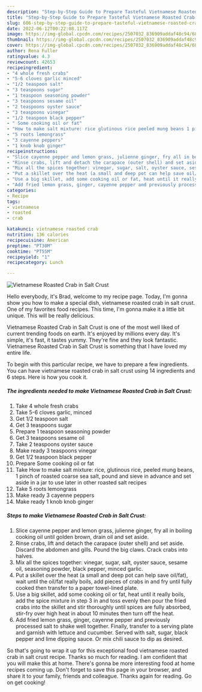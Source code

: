 ```yaml
---
description: "Step-by-Step Guide to Prepare Tasteful Vietnamese Roasted Crab in Salt Crust"
title: "Step-by-Step Guide to Prepare Tasteful Vietnamese Roasted Crab in Salt Crust"
slug: 606-step-by-step-guide-to-prepare-tasteful-vietnamese-roasted-crab-in-salt-crust
date: 2022-06-12T00:22:08.117Z
image: https://img-global.cpcdn.com/recipes/2507032_836909addaf48c94/680x482cq70/vietnamese-roasted-crab-in-salt-crust-recipe-main-photo.jpg
thumbnail: https://img-global.cpcdn.com/recipes/2507032_836909addaf48c94/680x482cq70/vietnamese-roasted-crab-in-salt-crust-recipe-main-photo.jpg
cover: https://img-global.cpcdn.com/recipes/2507032_836909addaf48c94/680x482cq70/vietnamese-roasted-crab-in-salt-crust-recipe-main-photo.jpg
author: Rena Fuller
ratingvalue: 4.3
reviewcount: 42653
recipeingredient:
- "4 whole fresh crabs"
- "5-6 cloves garlic minced"
- "1/2 teaspoon salt"
- "3 teaspoons sugar"
- "1 teaspoon seasoning powder"
- "3 teaspoons sesame oil"
- "2 teaspoons oyster sauce"
- "3 teaspoons vinegar"
- "1/2 teaspoon black pepper"
- " Some cooking oil or fat"
- "How to make salt mixture: rice glutinous rice peeled mung beans 1 pinch of roasted coarse sea salt pound and sieve in advance and set aside in a jar to use later in other roasted salt recipes"
- "5 roots lemongrass"
- "3 cayenne peppers"
- "1 knob knob ginger"
recipeinstructions:
- "Slice cayenne pepper and lemon grass, julienne ginger, fry all in boiling cooking oil until golden brown, drain oil and set aside."
- "Rinse crabs, lift and detach the carapace (outer shell) and set aside. Discard the  abdomen and gills. Pound the big claws. Crack crabs into halves."
- "Mix all the spices together: vinegar, sugar, salt, oyster sauce, sesame oil, seasoning powder, black pepper, minced garlic."
- "Put a skillet over the heat (a small and deep pot can help save oil/fat), wait until the oil/fat really boils, add pieces of crabs in and fry until fully cooked then transfer to a paper towel-lined plate."
- "Use a big skillet, add some cooking oil or fat, heat until it really boils, add the spice mixture in step 3 in and toss evenly then pour the fried crabs into the skillet and stir thoroughly until spices are fully absorbed, stir-fry over high heat in about 10 minutes then turn off the heat."
- "Add fried lemon grass, ginger, cayenne pepper and previously processed salt to shake well together. Finally, transfer to a serving plate and garnish with lettuce and cucumber. Served with salt, sugar, black pepper and lime dipping sauce. Or mix chili sauce to dip as desired."
categories:
- Recipe
tags:
- vietnamese
- roasted
- crab

katakunci: vietnamese roasted crab 
nutrition: 136 calories
recipecuisine: American
preptime: "PT30M"
cooktime: "PT55M"
recipeyield: "1"
recipecategory: Lunch

---
```



![Vietnamese Roasted Crab in Salt Crust](https://img-global.cpcdn.com/recipes/2507032_836909addaf48c94/680x482cq70/vietnamese-roasted-crab-in-salt-crust-recipe-main-photo.jpg)

Hello everybody, it's Brad, welcome to my recipe page. Today, I'm gonna show you how to make a special dish, vietnamese roasted crab in salt crust. One of my favorites food recipes. This time, I'm gonna make it a little bit unique. This will be really delicious.



Vietnamese Roasted Crab in Salt Crust is one of the most well liked of current trending foods on earth. It's enjoyed by millions every day. It's simple, it's fast, it tastes yummy. They're fine and they look fantastic. Vietnamese Roasted Crab in Salt Crust is something that I have loved my entire life.


To begin with this particular recipe, we have to prepare a few ingredients. You can have vietnamese roasted crab in salt crust using 14 ingredients and 6 steps. Here is how you cook it.

<!--inarticleads1-->

##### The ingredients needed to make Vietnamese Roasted Crab in Salt Crust:

1. Take 4 whole fresh crabs
1. Take 5-6 cloves garlic, minced
1. Get 1/2 teaspoon salt
1. Get 3 teaspoons sugar
1. Prepare 1 teaspoon seasoning powder
1. Get 3 teaspoons sesame oil
1. Take 2 teaspoons oyster sauce
1. Make ready 3 teaspoons vinegar
1. Get 1/2 teaspoon black pepper
1. Prepare  Some cooking oil or fat
1. Take How to make salt mixture: rice, glutinous rice, peeled mung beans, 1 pinch of roasted coarse sea salt, pound and sieve in advance and set aside in a jar to use later in other roasted salt recipes
1. Take 5 roots lemongrass
1. Make ready 3 cayenne peppers
1. Make ready 1 knob knob ginger




<!--inarticleads2-->

##### Steps to make Vietnamese Roasted Crab in Salt Crust:

1. Slice cayenne pepper and lemon grass, julienne ginger, fry all in boiling cooking oil until golden brown, drain oil and set aside.
1. Rinse crabs, lift and detach the carapace (outer shell) and set aside. Discard the  abdomen and gills. Pound the big claws. Crack crabs into halves.
1. Mix all the spices together: vinegar, sugar, salt, oyster sauce, sesame oil, seasoning powder, black pepper, minced garlic.
1. Put a skillet over the heat (a small and deep pot can help save oil/fat), wait until the oil/fat really boils, add pieces of crabs in and fry until fully cooked then transfer to a paper towel-lined plate.
1. Use a big skillet, add some cooking oil or fat, heat until it really boils, add the spice mixture in step 3 in and toss evenly then pour the fried crabs into the skillet and stir thoroughly until spices are fully absorbed, stir-fry over high heat in about 10 minutes then turn off the heat.
1. Add fried lemon grass, ginger, cayenne pepper and previously processed salt to shake well together. Finally, transfer to a serving plate and garnish with lettuce and cucumber. Served with salt, sugar, black pepper and lime dipping sauce. Or mix chili sauce to dip as desired.




So that's going to wrap it up for this exceptional food vietnamese roasted crab in salt crust recipe. Thanks so much for reading. I am confident that you will make this at home. There's gonna be more interesting food at home recipes coming up. Don't forget to save this page in your browser, and share it to your family, friends and colleague. Thanks again for reading. Go on get cooking!

